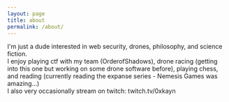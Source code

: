 ```yaml
---
layout: page
title: about
permalink: /about/
---
```


I'm just a dude interested in web security, drones, philosophy, and science fiction.<br>
I enjoy playing ctf with my team (OrderofShadows), drone racing (getting into this one but working on some drone software before), playing chess, and reading (currently reading the expanse series - Nemesis Games was amazing...) <br>
I also very occasionally stream on twitch: twitch.tv/0xkayn